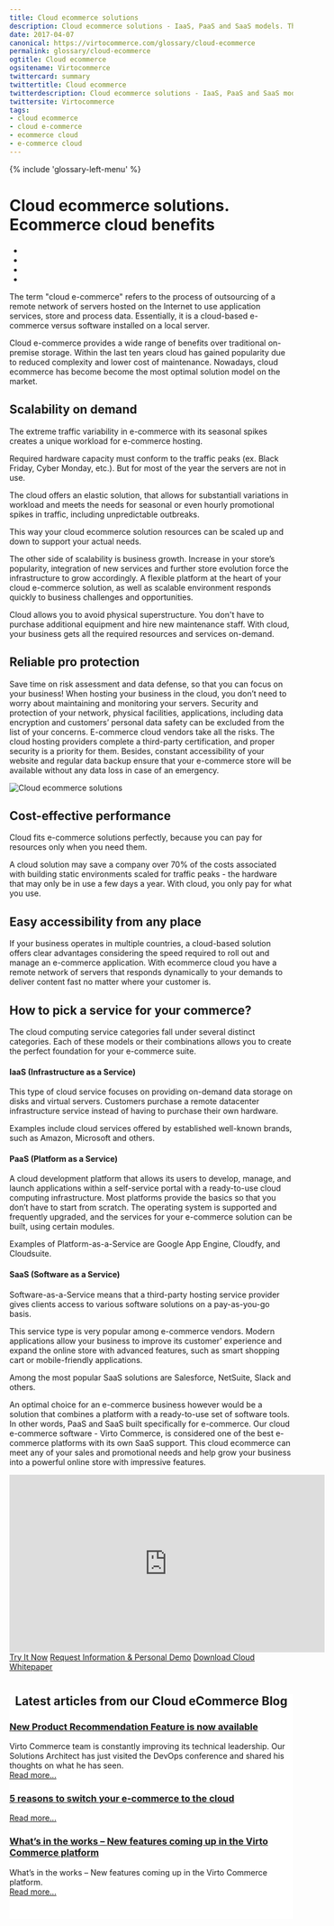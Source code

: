 ```yaml
---
title: Cloud ecommerce solutions
description: Cloud ecommerce solutions - IaaS, PaaS and SaaS models. The difference between various cloud-based application types.
date: 2017-04-07
canonical: https://virtocommerce.com/glossary/cloud-ecommerce
permalink: glossary/cloud-ecommerce
ogtitle: Cloud ecommerce
ogsitename: Virtocommerce
twittercard: summary
twittertitle: Cloud ecommerce
twitterdescription: Cloud ecommerce solutions - IaaS, PaaS and SaaS models. The difference between various cloud-based application types.
twittersite: Virtocommerce
tags:
- cloud ecommerce
- cloud e-commerce
- ecommerce cloud
- e-commerce cloud
---
```

<div class="business-features clearfix __responsive" itemscope itemtype="http://schema.org/WebPage">
    {% include 'glossary-left-menu' %}
    <div class="business-cnt" itemprop="mainContentOfPage">
        <div class="head __cart">
            <h1 class="title">Cloud ecommerce solutions. Ecommerce cloud benefits</h1>
        </div>
        <div class="blog b2b-e-commerce">
            <ul class="socials list" style="margin-top: 20px;">
                <li class="list-item fb">
                    <a class="list-link" href="https://www.facebook.com/sharer/sharer.php?u={{ '/glossary/cloud-ecommerce' | absolute_url }}" target="_blank"><i class="list-ico fa fa-facebook"></i></a>
                </li>
                <li class="list-item plus">
                    <a class="list-link" href="https://plus.google.com/share?url={{ '/glossary/cloud-ecommerce' | absolute_url }}" target="_blank"><i class="list-ico fa fa-google-plus"></i></a>
                </li>
                <li class="list-item tw">
                    <a class="list-link" href="https://twitter.com/intent/tweet?text={{ '/glossary/cloud-ecommerce' | absolute_url }}" target="_blank"><i class="list-ico fa fa-twitter"></i></a>
                </li>
                <li class="list-item in">
                    <a class="list-link" href="https://www.linkedin.com/shareArticle?mini=true&url={{ '/glossary/cloud-ecommerce' | absolute_url }}" target="_blank"><i class="list-ico fa fa-linkedin"></i></a>
                </li>
            </ul>
        </div>
        <div class="text">
            <p>The term "cloud e-commerce" refers to the process of outsourcing of a remote network of servers hosted on the Internet to use application services, store and process data. Essentially, it is a cloud-based e-commerce versus software installed on a local server.</p>
            <p>Cloud e-commerce provides a wide range of benefits over traditional on-premise storage. Within the last ten years cloud has gained popularity due to reduced complexity and lower cost of maintenance. Nowadays, cloud ecommerce has become become the most optimal solution model on the market.</p>
            <h2>Scalability on demand</h2>
            <p>The extreme traffic variability in e-commerce with its seasonal spikes creates a unique workload for e-commerce hosting.</p>
            <p>Required hardware capacity must conform to the traffic peaks (ex. Black Friday, Cyber Monday, etc.). But for most of the year the servers are not in use.</p>
            <p>The cloud offers an elastic solution, that allows for substantiall variations in workload and meets the needs for seasonal or even hourly promotional spikes in traffic, including unpredictable outbreaks.</p>
            <p>This way your cloud ecommerce solution resources can be scaled up and down to support your actual needs.</p>
            <p>The other side of scalability is business growth. Increase in your store’s popularity, integration of new services and further store evolution force the infrastructure to grow accordingly. A flexible platform at the heart of your cloud e-commerce solution, as well as scalable environment responds quickly to business challenges and opportunities.</p>
            <p>Cloud allows you to avoid physical superstructure. You don't have to purchase additional equipment and hire new maintenance staff. With cloud, your business gets all the required resources and services on-demand.</p>
            <h2>Reliable pro protection</h2>
            <p>Save time on risk assessment and data defense, so that you can focus on your business! When hosting your business in the cloud, you don’t need to worry about maintaining and monitoring your servers. Security and protection of your network, physical facilities, applications, including data encryption and customers’ personal data safety can be excluded from the list of your concerns. E-commerce cloud vendors take all the risks. The cloud hosting providers complete a third-party certification, and proper security is a priority for them. Besides, constant accessibility of your website and regular data backup ensure that your e-commerce store will be available without any data loss in case of an emergency.</p>
            <img alt="Cloud ecommerce solutions" src="assets/images/ecommerce-cloud.png" />
            <h2>Cost-effective performance</h2>
            <p>Cloud fits e-commerce solutions perfectly, because you can pay for resources only when you need them.</p>
            <p>A cloud solution may save a company over 70% of the costs associated with building static environments scaled for traffic peaks - the hardware that may only be in use a few days a year. With cloud, you only pay for what you use.</p>
            <h2>Easy accessibility from any place</h2>
            <p>If your business operates in multiple countries, a cloud-based solution offers clear advantages considering the speed required to roll out and manage an e-commerce application. With ecommerce cloud you have a remote network of servers that responds dynamically to your demands to deliver content fast no matter where your customer is.</p>
            <h2>How to pick a service for your commerce?</h2>
            <p>The cloud computing service categories fall under several distinct categories. Each of these models or their combinations allows you to create the perfect foundation for your e-commerce suite.</p>
            <h4>IaaS (Infrastructure as a Service)</h4>
            <p>This type of cloud service focuses on providing on-demand data storage on disks and virtual servers. Customers purchase a remote datacenter infrastructure service instead of having to purchase their own hardware.</p>
            <p>Examples include cloud services offered by established well-known brands, such as Amazon, Microsoft and others.</p>
            <h4>PaaS (Platform as a Service)</h4>
            <p>A cloud development platform that allows its users to develop, manage, and launch applications within a self-service portal with a ready-to-use cloud computing infrastructure. Most platforms provide the basics so that you don’t have to start from scratch. The operating system is supported and frequently upgraded, and the services for your e-commerce solution can be built, using certain modules.</p>
            <p>Examples of Platform-as-a-Service are Google App Engine, Cloudfy, and Cloudsuite.</p>
            <h4>SaaS (Software as a Service)</h4>
            <p>Software-as-a-Service means that a third-party hosting service provider gives clients access to various software solutions on a pay-as-you-go basis.</p>
            <p>This service type is very popular among e-commerce vendors. Modern applications allow your business to improve its customer' experience and expand the online store with advanced features, such as smart shopping cart or mobile-friendly applications.</p>
            <p>Among the most popular SaaS solutions are Salesforce, NetSuite, Slack and others.</p>
            <p>An optimal choice for an e-commerce business however would be a solution that combines a platform with a ready-to-use set of software tools. In other words, PaaS and SaaS built specifically for e-commerce. Our cloud e-commerce software - Virto Commerce, is considered one of the best e-commerce platforms with its own SaaS support. This cloud ecommerce can meet any of your sales and promotional needs and help grow your business into a powerful online store with impressive features.</p>
        </div>
        <div style="text-align: center;">
            <iframe width="560" height="315" src="https://www.youtube.com/embed/QpRG-HOlrbc?ecver=1" frameborder="0" allowfullscreen></iframe>
        </div>
		<div class="buttons">
			<a class="button fill" href="/try-now">Try It Now</a>
			<a class="button fill" href="/contact-us">Request Information & Personal Demo</a>
            <a class="button fill" href="/download-whitepaper">Download Cloud Whitepaper</a>
		</div>
    </div>
        <div class="blog" style="background: #fff; padding: 0; padding-bottom: 40px;">
        <div style="margin-top: 40px; text-align: center;">
            <h2 class="sub-title">Latest articles from our Cloud eCommerce Blog</h2>
        </div>
        <div class="trending __responsive">
            <div class="trending-list">
                <div class="post post-single">
                    <div class="post-inner">
                        <div class="post-media" style="background-image: url('../../assets/images/blog/ai.jpg');">
                            <h3><a href="{{ '/blog/virtocommerce-releases-product-recommendation' | absolute_url }}">New Product Recommendation Feature is now available</a></h3>
                        </div>
                        <div class="post-descr">
                            Virto Commerce team is constantly improving its technical leadership. Our Solutions Architect has just visited the DevOps conference and shared his thoughts on what he has seen.<br /><a href="{{ '/blog/virtocommerce-releases-product-recommendation' | absolute_url }}">Read more...</a>
                        </div>
                    </div>
                </div>
                <div class="post post-single">
                    <div class="post-inner">
                        <div class="post-media" style="background-image: url('../../assets/images/blog/shutterstock_83919073.jpg');">
                            <h3><a href="{{ '/blog/five-reasons-to-switch-ecommerce-to-cloud' | absolute_url }}">5 reasons to switch your e-commerce to the cloud</a></h3>
                        </div>
                        <div class="post-descr">
                            <a href="{{ '/blog/five-reasons-to-switch-ecommerce-to-cloud' | absolute_url }}">Read more...</a>
                        </div>
                    </div>
                </div>
                <div class="post post-single">
                    <div class="post-inner">
                        <div class="post-media" style="background-image: url('../../assets/images/blog/update.jpg');">
                            <h3><a href="{{ '/blog/new-features-in-virtocommerce' | absolute_url }}">What’s in the works – New features coming up in the Virto Commerce platform</a></h3>
                        </div>
                        <div class="post-descr">
                            What’s in the works – New features coming up in the Virto Commerce platform.<br /><a href="{{ '/blog/new-features-in-virtocommerce' | absolute_url }}">Read more...</a>
                        </div>
                    </div>
                </div>
            </div>
        </div>
    </div>
</div>
